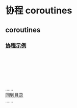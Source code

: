 # 协程 coroutines

## coroutines

### [协程示例](coroutines.md)

<br />
<br />
<br />
<br />
<br />

......     
[回到目录](../contents_page.md)     
......
